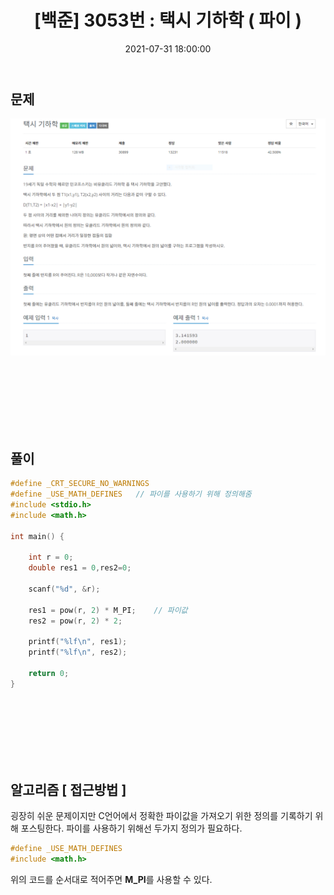 ﻿---
title: "[백준] 3053번 :  택시 기하학 ( 파이 ) "
date: 2021-07-31 18:00:00
categories:
- Algorithm
tags:
- 백준
- 알고리즘
- 단계별 풀어보기
---

## 문제
![enter image description here](https://github.com/idkim97/idkim97.github.io/blob/master/img/3053.PNG?raw=true)


<br><br><br><br><br><br>

## 풀이

```c
#define _CRT_SECURE_NO_WARNINGS
#define _USE_MATH_DEFINES	// 파이를 사용하기 위해 정의해줌
#include <stdio.h>
#include <math.h>

int main() {

	int r = 0;
	double res1 = 0,res2=0;

	scanf("%d", &r);

	res1 = pow(r, 2) * M_PI;	// 파이값
	res2 = pow(r, 2) * 2;

	printf("%lf\n", res1);
	printf("%lf\n", res2);

	return 0;
}
```

<br><br><br><br><br><br>

## 알고리즘 [ 접근방법 ]
굉장히 쉬운 문제이지만 C언어에서 정확한 파이값을 가져오기 위한 정의를 기록하기 위해 포스팅한다. 파이를 사용하기 위해선 두가지 정의가 필요하다.

```c
#define _USE_MATH_DEFINES   
#include <math.h>
```

위의 코드를 순서대로 적어주면 **M_PI**를 사용할 수 있다.
